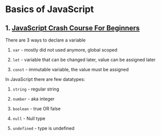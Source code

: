 # Basics of JavaScript

## 1. [JavaScript Crash Course For Beginners](https://www.youtube.com/watch?v=hdI2bqOjy3c)

There are 3 ways to declare a variable

1. `var` - mostly did not used anymore, global scoped

2. `let` - variable that can be changed later, value can be assigned later

3. `const` - immutable variable, the value must be assigned

In JavaScript there are few datatypes:

1. `string` - regular string

2. `number` - aka integer

3. `boolean` - true OR false

4. `null` - Null type

5. `undefined` - type is undefined
